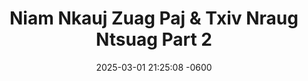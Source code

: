 ---
layout: movie-video-data
date: 2025-03-01 21:25:08 -0600
categories: movie

# Site Attributes
title: "Niam Nkauj Zuag Paj & Txiv Nraug Ntsuag Part 2"
permalink: "/movie/Niam_Nkauj_Zuag_Paj_&_Txiv_Nraug_Ntsuag_Part_2"

# Movie Attributes
synopsis: ""
producer: "Muas Lis, Ntxawg Vwj"
director: "Ntxawg Vwj, Daus Yaj"
writer: ""
video_link: ""
genre: "Folktale"
year: "2001"
release_type: "DVD VHS"
storage: "Center for Hmong Studies"
thumbnail: "/assets/images/movie_thumbnails/Niam Nkauj Zuag Paj & Txiv Nraug Ntsuag Part 2.jpeg"
publishing_company: "Golden Path Entertainment, AsianVideo"

# Sequels + Parts
base_movie: "Niam Nkauj Zuag Paj & Txiv Nraug Ntsuag Part 1"
total_parts: 3
sequel: "Niam Nkauj Zuag Paj & Txiv Nraug Ntsuag Part 3"

# Movie Cast
cast:
- name: "Ntxhoo Lauj"
- name: "Keeb Yaj"
- name: "Khais Lauj"
- name: "Tswb Yaj"
- name: "Ntxhi Vaj"
- name: "Kooj Hawj"
- name: "Sua Lis"
---